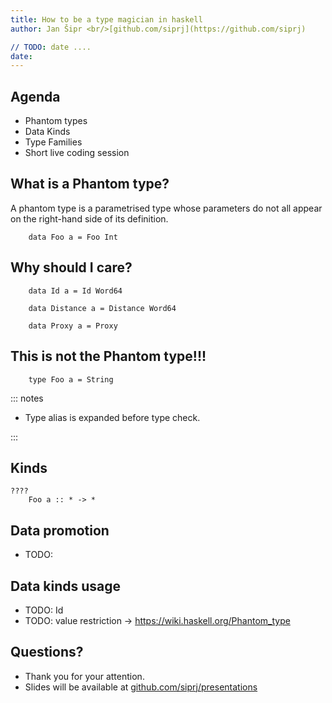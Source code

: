 ```yaml
---
title: How to be a type magician in haskell
author: Jan Šipr <br/>[github.com/siprj](https://github.com/siprj)

// TODO: date ....
date: 
---
```



## Agenda

* Phantom types
* Data Kinds
* Type Families
* Short live coding session


## What is a Phantom type?

A phantom type is a parametrised type whose parameters do not all appear on 
the right-hand side of its definition.

~~~ { .haskell }
    data Foo a = Foo Int
~~~


## Why should I care?

~~~ { .haskell }
    data Id a = Id Word64
~~~

~~~ { .haskell }
    data Distance a = Distance Word64
~~~

~~~ { .haskell }
    data Proxy a = Proxy
~~~


## This is not the Phantom type!!!

~~~ { .haskell }
    type Foo a = String
~~~

::: notes

* Type alias is expanded before type check.

:::


## Kinds

~~~ { .haskell }
????
    Foo a :: * -> *
~~~


## Data promotion

* TODO:


## Data kinds usage

* TODO: Id
* TODO: value restriction -> https://wiki.haskell.org/Phantom_type


## Questions?

* Thank you for your attention.
* Slides will be available at [github.com/siprj/presentations](https://github.com/siprj/presentations)
